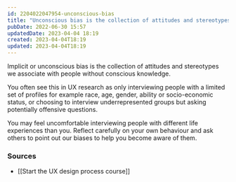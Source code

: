 ```yaml
---
id: 2204022047954-unconscious-bias
title: "Unconscious bias is the collection of attitudes and stereotypes we associate with people without conscious knowledge"
pubDate: 2022-06-30 15:57
updatedDate: 2023-04-04 18:19
created: 2023-04-04T18:19
updated: 2023-04-04T18:19
---
```


Implicit or unconscious bias is the collection of attitudes and stereotypes we associate with people without conscious knowledge.

You often see this in UX research as only interviewing people with a limited set of profiles for example race, age, gender, ability or socio-economic status, or choosing to interview underrepresented groups but asking potentially offensive questions.

You may feel uncomfortable interviewing people with different life experiences than you. Reflect carefully on your own behaviour and ask others to point out our biases to help you become aware of them.

### Sources

- [[Start the UX design process course]]
